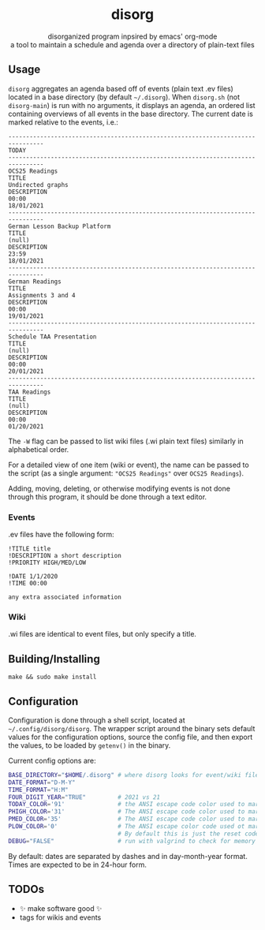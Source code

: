 <h1 align="center">disorg</h1>
<p align="center">disorganized program inpsired by emacs' org-mode<br/>a tool to maintain a schedule and agenda over a directory of plain-text files</p>

## Usage
`disorg` aggregates an agenda based off of events (plain text .ev files) located in a base directory (by default `~/.disorg`). When `disorg.sh` (not `disorg-main`) is run with no arguments, it displays an agenda, an ordered list containing overviews of all events in the base directory. The current date is marked relative to the events, i.e.:
```
--------------------------------------------------------------------------------
TODAY
--------------------------------------------------------------------------------
OCS25 Readings                                                             TITLE
Undirected graphs                                                    DESCRIPTION
00:00
18/01/2021
--------------------------------------------------------------------------------
German Lesson Backup Platform                                              TITLE
(null)                                                               DESCRIPTION
23:59
18/01/2021
--------------------------------------------------------------------------------
German Readings                                                            TITLE
Assignments 3 and 4                                                  DESCRIPTION
00:00
19/01/2021
--------------------------------------------------------------------------------
Schedule TAA Presentation                                                  TITLE
(null)                                                               DESCRIPTION
00:00
20/01/2021
--------------------------------------------------------------------------------
TAA Readings                                                               TITLE
(null)                                                               DESCRIPTION
00:00
01/20/2021
```
The `-W` flag can be passed to list wiki files (.wi plain text files) similarly in alphabetical order.

For a detailed view of one item (wiki or event), the name can be passed to the script (as a single argument: `"OCS25 Readings"` over `OCS25 Readings`).

Adding, moving, deleting, or otherwise modifying events is not done through this program, it should be done through a text editor.

### Events
.ev files have the following form:
```
!TITLE title
!DESCRIPTION a short description
!PRIORITY HIGH/MED/LOW

!DATE 1/1/2020
!TIME 00:00

any extra associated information
```

### Wiki
.wi files are identical to event files, but only specify a title.

## Building/Installing
`make && sudo make install`

## Configuration
Configuration is done through a shell script, located at `~/.config/disorg/disorg`. The wrapper script around the binary sets default values for the configuration options, source the config file, and then export the values, to be loaded by `getenv()` in the binary.

Current config options are:
```bash
BASE_DIRECTORY="$HOME/.disorg" # where disorg looks for event/wiki files
DATE_FORMAT="D-M-Y"
TIME_FORMAT="H:M"
FOUR_DIGIT_YEAR="TRUE"         # 2021 vs 21
TODAY_COLOR='91'               # the ANSI escape code color used to mark the current time/today
PHIGH_COLOR='31'               # The ANSI escape code color used to mark high-priority events
PMED_COLOR='35'                # The ANSI escape code color used to mark medium-priority events
PLOW_COLOR='0'                 # The ANSI escape color code used ot mark low-priority events.
                               # By default this is just the reset code to remove any color.
DEBUG="FALSE"                  # run with valgrind to check for memory leaks
```

By default: dates are separated by dashes and in day-month-year format. Times are expected to be in 24-hour form.

## TODOs
* ✨ make software good ✨
* tags for wikis and events
